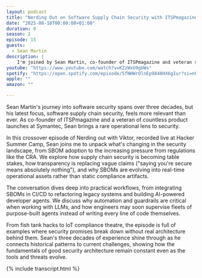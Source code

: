 ```yaml
---
layout: podcast
title: "Nerding Out on Software Supply Chain Security with ITSPmagazine's Sean Martin"
date: "2025-08-18T00:00:00+01:00"
duration: 0
season: 2
episode: 15
guests:
  - Sean Martin
description: |
    I'm joined by Sean Martin, co-founder of ITSPmagazine and veteran security expert, to explore the evolving landscape of software supply chain security. Recorded live at Hacker Summer Camp, we dive into how transparency is replacing vague security claims and why SBOMs are becoming real-time operational assets.
youtube: "https://www.youtube.com/watch?v=KZzWxU9gUWs"
spotify: "https://open.spotify.com/episode/5fNHWrOlnEp9848HX6gIur?si=nFriG5X5QFSd__79gmSa4Q"
apple: ""
amazon: ""

---
```


Sean Martin's journey into software security spans over three decades, but his latest focus, software supply chain security, feels more relevant than ever. As co-founder of ITSPmagazine and a veteran of countless product launches at Symantec, Sean brings a rare operational lens to security.

In this crossover episode of Nerding out with Viktor, recorded live at Hacker Summer Camp, Sean joins me to unpack what's changing in the security landscape, from SBOM adoption to the increasing pressure from regulations like the CRA. We explore how supply chain security is becoming table stakes, how transparency is replacing vague claims ("saying you're secure means absolutely nothing"), and why SBOMs are evolving into real-time operational assets rather than static compliance artifacts.

The conversation dives deep into practical workflows, from integrating SBOMs in CI/CD to refactoring legacy systems and building AI-powered developer agents. We discuss why automation and guardrails are critical when working with LLMs, and how engineers may soon supervise fleets of purpose-built agents instead of writing every line of code themselves.

From fish tank hacks to IoT compliance theatre, the episode is full of examples where security promises break down without real architecture behind them. Sean's three decades of experience shine through as he connects historical patterns to current challenges, showing how the fundamentals of good security architecture remain constant even as the tools and threats evolve.

{% include transcript.html %}
